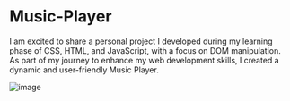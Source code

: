 # Music-Player
I am excited to share a personal project I developed during my learning phase of CSS, HTML, and JavaScript, with a focus on DOM manipulation. As part of my journey to enhance my web development skills, I created a dynamic and user-friendly Music Player.









![image](https://github.com/Deepak-cell311/Music-Player/assets/133989782/4ea2439f-4645-4df7-983c-f2deceaed9bf)








